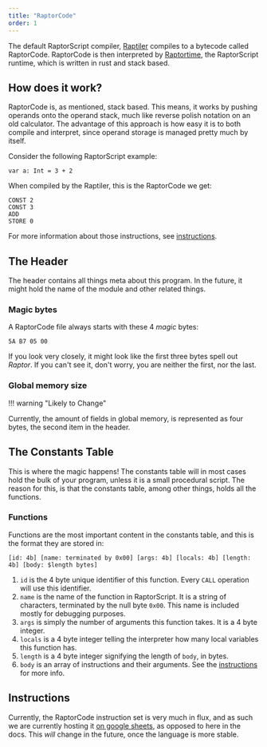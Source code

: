 ```yaml
---
title: "RaptorCode"
order: 1
---
```


The default RaptorScript compiler, [Raptiler](raptiler) compiles to a bytecode called RaptorCode. RaptorCode is then interpreted by [Raptortime](raptortime), the RaptorScript runtime, which is written in rust and stack based.

## How does it work?
RaptorCode is, as mentioned, stack based. This means, it works by pushing operands onto the operand stack, much like reverse polish notation on an old calculator. The advantage of this approach is how easy it is to both compile and interpret, since operand storage is managed pretty much by itself.

Consider the following RaptorScript example:

    var a: Int = 3 + 2

When compiled by the Raptiler, this is the RaptorCode we get:

    CONST 2
    CONST 3
    ADD
    STORE 0

For more information about those instructions, see [instructions](#instructions).

## The Header
The header contains all things meta about this program. In the future, it might hold the name of the module and other related things.

### Magic bytes
A RaptorCode file always starts with these 4 _magic_ bytes:

    5A B7 05 00

  If you look very closely, it might look like the first three bytes spell out _Raptor_. If you can't see it, don't worry, you are neither the first, nor the last.

### Global memory size

!!! warning "Likely to Change"
    
Currently, the amount of fields in global memory, is represented as four bytes, the second item in the header.

## The Constants Table
This is where the magic happens! The constants table will in most cases hold the bulk of your program, unless it is a small procedural script. The reason for this, is that the constants table, among other things, holds all the functions.

### Functions
Functions are the most important content in the constants table, and this is the format they are stored in:

    [id: 4b] [name: terminated by 0x00] [args: 4b] [locals: 4b] [length: 4b] [body: $length bytes]

  1. `id` is the 4 byte unique identifier of this function. Every `CALL` operation will use this identifier.
  2. `name` is the name of the function in RaptorScript. It is a string of characters, terminated by the null byte `0x00`. This name is included mostly for debugging purposes.
  3. `args` is simply the number of arguments this function takes. It is a 4 byte integer.
  4. `locals` is a 4 byte integer telling the interpreter how many local variables this function has.
  5. `length` is a 4 byte integer signifying the length of `body`, in bytes.
  6. `body` is an array of instructions and their arguments. See the [instructions](#instructions) for more info.

## Instructions
Currently, the RaptorCode instruction set is very much in flux, and as such we are currently hosting it [on google sheets](https://docs.google.com/spreadsheets/d/17w3ddipP-RXvodmuAn7Gpf5abjgeEZSU_DFkMI_BZvI/pubhtml?gid=0&single=true), as opposed to here in the docs. This _will_ change in the future, once the language is more stable.
